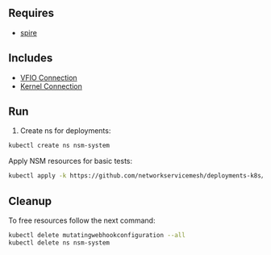 ## Requires

- [spire](../spire)

## Includes

- [VFIO Connection](../use-cases/Vfio2Noop)
- [Kernel Connection](../use-cases/SriovKernel2Noop)

## Run

1. Create ns for deployments:
```bash
kubectl create ns nsm-system
```

Apply NSM resources for basic tests:
```bash
kubectl apply -k https://github.com/networkservicemesh/deployments-k8s/examples/sriov?ref=e06b233b7aa5bc6e144a3285444d312cdeee3d0c
```

## Cleanup

To free resources follow the next command:
```bash
kubectl delete mutatingwebhookconfiguration --all
kubectl delete ns nsm-system
```
